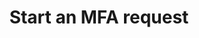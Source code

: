 ---
title: Start an MFA request
excerpt: >-
  Used for step up authentication to initiate the flow

  You get back a challengeId that is then passed alongside the received code to
  the endpoint requiring MFA

  Currently SMS is the only channel supported
api:
  file: openapi-external-b2c.yaml
  operationId: StartMfa
hidden: false
---